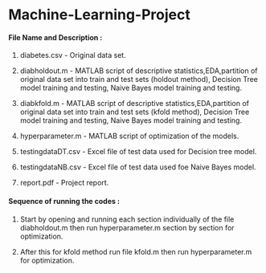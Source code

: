 # Machine-Learning-Project

#### File Name and Description :

1. diabetes.csv - Original data set.

2. diabholdout.m - MATLAB script of descriptive statistics,EDA,partition of original data 
		          set into train and test sets (holdout method), Decision Tree model training
                          and testing, Naive Bayes model training and testing.

3. diabkfold.m - MATLAB script of descriptive statistics,EDA,partition of original data 
		          set into train and test sets (kfold method), Decision Tree model training
                          and testing, Naive Bayes model training and testing.   
4. hyperparameter.m - MATLAB script of optimization of the models.

5. testingdataDT.csv - Excel file of test data used for Decision tree model.

6. testingdataNB.csv - Excel file of test data used foe Naive Bayes model.

7. report.pdf - Project report.


#### Sequence of running the codes :

1. Start by opening and running each section individually of the file diabholdout.m then run hyperparameter.m
   section by section for optimization.

2. After this for kfold method run file kfold.m then run hyperparameter.m for optimization.

